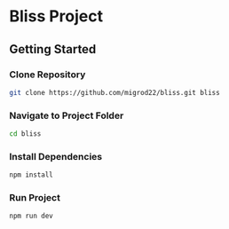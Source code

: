 # Bliss Project

## Getting Started

### Clone Repository

```bash
git clone https://github.com/migrod22/bliss.git bliss
```

### Navigate to Project Folder
```bash
cd bliss
```


### Install Dependencies
```bash
npm install
```

### Run Project
```bash
npm run dev
```

